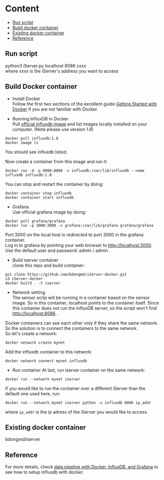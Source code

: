 # Content
* [Run script](#run-script)
* [Build docker container](#build-docker-container)
* [Existing docker container](#existing-docker-container)
* [Reference](#reference)

## Run script

python3 iServer.py localhost 8086 xxxx   
where xxxx is the iServer's address you want to access

## Build Docker container
- Install Docker  
Follow the first two sections of the excellent guide [Getting Started with Docker](https://docs.docker.com/get-started/) if you are not familiar with Docker.  

- Running InfluxDB in Docker  
Pull [official influxdb image](https://hub.docker.com/_/influxdb) and list images locally installed on your computer. (Note please use version 1.8) 
```
docker pull influxdb:1.8
docker image ls
```
You should see influxdb listed.  

Now create a container from this image and run it:
```
docker run -d -p 8086:8086 -v influxdb:/var/lib/influxdb --name influxdb influxdb:1.8
```

You can stop and restart the container by doing:
```
docker container stop influxdb
docker container start influxdb
```

- Grafana  
Use official grafana image by doing:
```
docker pull grafana/grafana
docker run -p 3000:3000 -v grafana:/var/lib/grafana grafana/grafana
```
Port 3000 on the local host is redirected to port 3000 in the grafana container.   
Log in to grafana by pointing your web browser to <http://localhost:3000>. Use the default user and password: admin / admin .  
- Build iserver container  
clone this repo and build container:
```
git clone https://github.com/bdongmd/iServer-docker.git
cd iServer-docker
docker build . -t iserver
```

- Network setting  
The sensor scrip will be running in a container based on the sensor image. So in this container, localhost points to the container itself. Since this container does not run the InfluxDB server, so the script won't find <http://localhost:8086> .  

Docker containers can see each other only if they share the same network. So the solution is to connect the containers to the same network.  
So let's create a network:
```
docker network create mynet
```

Add the influxdb container to this network:
```
docker network connect mynet influxdb
```

- Run container
At last,  run iserver container on the same network:
```
docker run --network mynet iserver
```
If you would like to run the container over a different iServer than the default one used here, run:
```
docker run --network mynet iserver python -u influxdb 8086 ip_addr
```
where `ip_addr` is the ip adress of the iServer you would like to access.


## Existing docker container  
bdongmd/iserver


## Reference
For more details, check [data pipeline with Docker, InfluxDB, and Grafana](https://thedatafrog.com/en/articles/docker-influxdb-grafana/) to see how to setup influxdb with docker.  
